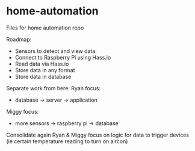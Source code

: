 # home-automation
Files for home automation repo

Roadmap:
* Sensors to detect and view data.
* Connect to Raspberry Pi using Hass.io
* Read data via Hass.io
* Store data in any format
* Store data in database

Separate work from here:
Ryan focus:
- database -> server -> application

Miggy focus:
- more sensors -> raspberry pi -> database

Consolidate again
Ryan & Miggy focus on logic for data to trigger devices (ie certain temperature reading to turn on aircon)
